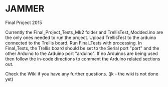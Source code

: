 # JAMMER
Final Project 2015




Currently the Final_Project_Tests_Mk2 folder and TrellisTest_Modded.ino are the only ones needed to run the project. Upload TrellisTest to the arduino connected to the Trellis board. Run Final_Tests with processing. In Final_Tests, the Trellis board should be set to the Serial port "port" and the other Arduino to the Arduino port "arduino". If no Arduinos are being used then follow the in-code directions to comment the Arduino related sections out.


Check the Wiki if you have any further questions. (jk - the wiki is not done yet)
